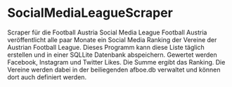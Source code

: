 # SocialMediaLeagueScraper
Scraper für die Football Austria Social Media League
Football Austria veröffentlicht alle paar Monate ein Social Media Ranking der Vereine der Austrian Football League.
Dieses Programm kann diese Liste täglich erstellen und in einer SQLLite Datenbank abspeichern.
Gewertet werden Facebook, Instagram und Twitter Likes.
Die Summe ergibt das Ranking.
Die Vereine werden dabei in der beiliegenden afboe.db verwaltet und können dort auch definiert werden.

